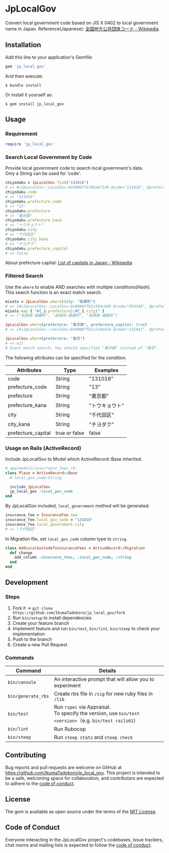 # JpLocalGov

Convert local government code based on JIS X 0402 to local government name in Japan.
Reference(Japanese): [全国地方公共団体コード \- Wikipedia](https://ja.wikipedia.org/wiki/%E5%85%A8%E5%9B%BD%E5%9C%B0%E6%96%B9%E5%85%AC%E5%85%B1%E5%9B%A3%E4%BD%93%E3%82%B3%E3%83%BC%E3%83%89)

## Installation

Add this line to your application's Gemfile:

```ruby
gem 'jp_local_gov'
```

And then execute:

    $ bundle install

Or install it yourself as:

    $ gem install jp_local_gov

## Usage

### Requirement

```ruby
require 'jp_local_gov'
```

### Search Local Government by Code

Provide local government code to search local government's data.  
Only a String can be used for 'code'.

```ruby
chiyodaku = JpLocalGov.find("131016")
# => #<JpLocalGov::LocalGov:0x00007fe706a8f148 @code="131016", @prefecture_code="13", @prefecture="東京都", @prefecture_kana="トウキョウト", @city="千代田区", @city_kana="チヨダク", @prefecture_capital=false>
chiyodaku.code
# => "131016"
chiyodaku.prefecture_code
# => "13"
chiyodaku.prefecture
# => "東京都"
chiyodaku.prefecture_kana
# => "トウキョウト"
chiyodaku.city
# => "千代田区"
chiyodaku.city_kana
# => "チヨダク"
chiyodaku.prefecture_capital
# => false
```

About prefecture capital: [List of capitals in Japan \- Wikipedia](https://en.wikipedia.org/wiki/List_of_capitals_in_Japan)

### Filtered Search

Use the `where` to enable AND searches with multiple conditions(Hash).  
This search function is an exact match search.

```ruby
misato = JpLocalGov.where(city: "美郷町")
# => [#<JpLocalGov::LocalGov:0x00007fb1c594cb08 @code="054348", @prefecture_code="05", @prefecture="秋田県", @prefecture_kana="アキタケン", @city="美郷町", @city_kana="ミサトチョウ", @prefecture_capital=false>, #<JpLocalGov::LocalGov:8 @code="324485", @prefecture_code="32", @prefecture="島根県", @prefecture_kana="シマネケン", @city="美郷町", @city_kana="ミサトチョウ", @prefecture_capital=false>, #<JpLocalGov::LocalGov:0x00007fb1c1a3ce40 @code="454311", @prefectuefecture="宮崎県", @prefecture_kana="ミヤザキケン", @city="美郷町", @city_kana="ミサトチョウ", @prefecture_capital=false>]
misato.map { "#{_1.prefecture}:#{_1.city}" }
# => ["秋田県:美郷町", "島根県:美郷町", "宮崎県:美郷町"]

JpLocalGov.where(prefecture: "東京都", prefecture_capital: true)
# => [#<JpLocalGov::LocalGov:0x00007fb1c219e418 @code="131041", @prefecture_code="13", @prefecture="東京都", @prefecture_kana="トウキョウト", @city="新宿区", @city_kana="シンジュクク", @prefecture_capital=true>]

JpLocalGov.where(prefecture: "東京")
# => nil
# Exact match search. You should specified "東京都" instead of "東京".
```

The following attributes can be specified for the condition.

| Attributes         | Type          | Examples |
|--------------------|---------------|----------|
| code               | String        | "131016" |
| prefecture_code    | String        | "13"     |
| prefecture         | String        | "東京都"    |
| prefecture_kana    | String        | "トウキョウト" |
| city               | String        | "千代田区"   |
| city_kana          | String        | "チヨダク"   |
| prefecture_capital | true or false | false    |

### Usage on Rails (ActiveRecord)

Include JpLocalGov to Model which ActiveRecord::Base inherited.

```ruby
# app/models/insurrance_fees.rb:
class Place < ActiveRecord::Base
  # local_gov_code:String

  include JpLocalGov
  jp_local_gov :local_gov_code
end
```

By JpLocalGov included, `local_government` method will be generated:

```ruby
insurance_fee = InsuranceFee.new
insurance_fee.local_gov_code = "131016"
insurance_fee.local_government.city
# => "千代田区"
```

In Migration file, set `local_gov_code` column type to `string`.

```ruby
class AddLocalGovCodeToinsuranceFees < ActiveRecord::Migration
  def change
    add_column :insurance_fees, :local_gov_code, :string
  end
end
```

## Development

### Steps

1. Fork it -> `git clone https://github.com/IkumaTadokoro/jp_local_gov/fork`
2. Run `bin/setup` to install dependencies
3. Create your feature branch
4. Implement feature and run `bin/test`, `bin/lint`, `bin/steep` to check your implementation
5. Push to the branch
6. Create a new Pull Request

### Commands

| Command            | Details                                                                                                  |
|--------------------|----------------------------------------------------------------------------------------------------------|
| `bin/console`      | An interactive prompt that will allow you to experiment                                                  |
| `bin/generate_rbs` | Create rbs file in `/sig` for new ruby files in `/lib`                                                   |
| `bin/test`         | Run `rspec` via Appraisal. <br>To specify the version, use `bin/test <version>`（e.g. `bin/test rails61`） |
| `bin/lint`         | Run Rubocop                                                                                              |
| `bin/steep`        | Run `steep stats` and `steep check`                                                                      |

## Contributing

Bug reports and pull requests are welcome on GitHub at https://github.com/IkumaTadokoro/jp_local_gov. This project is intended to be a safe, welcoming space for collaboration, and contributors are expected to adhere to the [code of conduct](https://github.com/IkumaTadokoro/jp_local_gov/blob/main/CODE_OF_CONDUCT.md).

## License

The gem is available as open source under the terms of the [MIT License](https://opensource.org/licenses/MIT).

## Code of Conduct

Everyone interacting in the JpLocalGov project's codebases, issue trackers, chat rooms and mailing lists is expected to follow the [code of conduct](https://github.com/IkumaTadokoro/jp_local_gov/blob/main/CODE_OF_CONDUCT.md).
